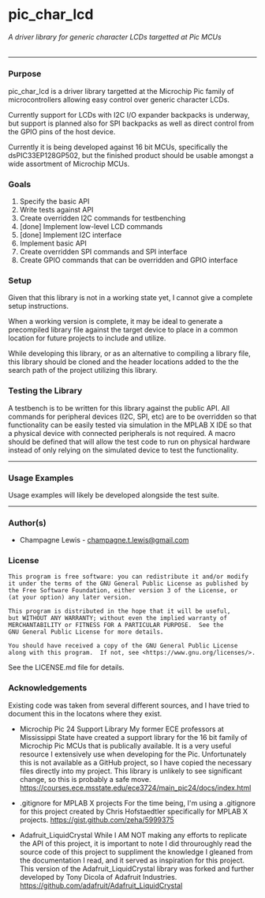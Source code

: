 # pic_char_lcd
###### A driver library for generic character LCDs targetted at Pic MCUs
------


### Purpose

pic_char_lcd is a driver library targetted at the Microchip Pic family of
microcontrollers allowing easy control over generic character LCDs.

Currently support for LCDs with I2C I/O expander backpacks is underway, but
support is planned also for SPI backpacks as well as direct control from the
GPIO pins of the host device.

Currently it is being developed against 16 bit MCUs, specifically the
dsPIC33EP128GP502, but the finished product should be usable amongst a wide
assortment of Microchip MCUs.

### Goals

1. Specify the basic API
2. Write tests against API
3. Create overridden I2C commands for testbenching
4. [done] Implement low-level LCD commands
5. [done] Implement I2C interface
6. Implement basic API
7. Create overridden SPI commands and SPI interface
8. Create GPIO commands that can be overridden and GPIO interface

### Setup

Given that this library is not in a working state yet, I cannot give a complete
setup instructions.

When a working version is complete, it may be ideal to generate a precompiled
library file against the target device to place in a common location for future
projects to include and utilize.

While developing this library, or as an alternative to compiling a library
file, this library should be cloned and the header locations added to the the
search path of the project utilizing this library.

### Testing the Library

A testbench is to be written for this library against the public API. All
commands for peripheral devices (I2C, SPI, etc) are to be overridden so that
functionality can be easily tested via simulation in the MPLAB X IDE so that
a physical device with connected peripherals is not required. A macro should be
defined that will allow the test code to run on physical hardware instead of
only relying on the simulated device to test the functionality.

------

### Usage Examples

Usage examples will likely be developed alongside the test suite.

------

### Author(s)

  * Champagne Lewis - champagne.t.lewis@gmail.com

### License
    This program is free software: you can redistribute it and/or modify
    it under the terms of the GNU General Public License as published by
    the Free Software Foundation, either version 3 of the License, or
    (at your option) any later version.

    This program is distributed in the hope that it will be useful,
    but WITHOUT ANY WARRANTY; without even the implied warranty of
    MERCHANTABILITY or FITNESS FOR A PARTICULAR PURPOSE.  See the
    GNU General Public License for more details.

    You should have received a copy of the GNU General Public License
    along with this program.  If not, see <https://www.gnu.org/licenses/>.


See the LICENSE.md file for details.

### Acknowledgements

Existing code was taken from several different sources, and I have tried to
document this in the locatons where they exist.

  * Microchip Pic 24 Support Library
My former ECE professors at Mississippi State have created a support library
for the 16 bit family of Microchip Pic MCUs that is publically available. It
is a very useful resource I extensively use when developing for the Pic.
Unfortunately this is not available as a GitHub project, so I have copied
the necessary files directly into my project. This library is unlikely to see
significant change, so this is probably a safe move.
https://courses.ece.msstate.edu/ece3724/main_pic24/docs/index.html

  * .gitignore for MPLAB X projects
For the time being, I'm using a .gitignore for this project created by
Chris Hofstaedtler specifically for MPLAB X projects.
https://gist.github.com/zeha/5999375

  * Adafruit_LiquidCrystal
While I AM NOT making any efforts to replicate the API of this project, it
is important to note I did throuroughly read the source code of this project
to suppliment the knowledge I gleaned from the documentation I read, and it
served as inspiration for this project. This version of the
Adafruit_LiquidCrystal library was forked and further developed by Tony Dicola
of Adafruit Industries.
https://github.com/adafruit/Adafruit_LiquidCrystal

